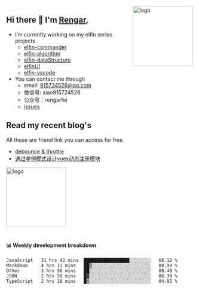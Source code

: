 <img src="https://github-readme-stats.vercel.app/api?username=XyyF&show_icons=true" alt="logo" height="160" align="right" style="margin: 5px; margin-bottom: 20px;" />

## Hi there 👋 I'm [Rengar](https://github.com/XyyF),

- I’m currently working on my elfin series projects
    - [elfin-commander](https://github.com/XyyF/elfin-commander)
    - [elfin-algorithm](https://github.com/XyyF/elfin-algorithm)
    - [elfin-dataStructure](https://github.com/XyyF/elfin-dataStructure)
    - [elfinUI](https://github.com/XyyF/elfinUI)
    - [elfin-vscode](https://github.com/XyyF/elfin-vscode)
- You can contact me through
    - email: 915724526@qq.com
    - 微信号: xiao915724526
    - 公众号：rengarfei
    - [issues](https://github.com/XyyF/XyyF/issues)

## Read my recent blog's
All these are friend link you can access for free

- [debounce & throttle](https://juejin.im/post/6864733967833120781)
- [通过单例模式设计vuex动态注册模块](https://juejin.im/post/6855129005851738120)

<img src="https://github-profile-trophy.vercel.app/?username=XyyF&theme=flat&column=7" alt="logo" height="160" align="center" style="margin: auto; margin-bottom: 20px;" />

#### :bar_chart: Weekly development breakdown	

<!--START_SECTION:waka-->
```text
JavaScript   31 hrs 42 mins  █████████████████░░░░░░░░   68.12 % 
Markdown     4 hrs 11 mins   ██▒░░░░░░░░░░░░░░░░░░░░░░   08.99 % 
Other        3 hrs 56 mins   ██░░░░░░░░░░░░░░░░░░░░░░░   08.48 % 
JSON         2 hrs 58 mins   █▓░░░░░░░░░░░░░░░░░░░░░░░   06.39 % 
TypeScript   2 hrs 18 mins   █▒░░░░░░░░░░░░░░░░░░░░░░░   04.95 % 
```
<!--END_SECTION:waka-->
